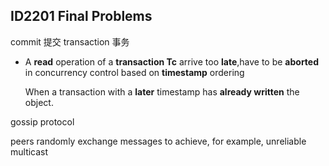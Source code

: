 ## ID2201 Final Problems

commit 提交 transaction 事务

- A **read** operation of a **transaction Tc** arrive too **late**,have to be **aborted** in concurrency control based on **timestamp** ordering

  When a transaction with a **later** timestamp has **already written** the object.

gossip protocol

peers randomly exchange messages to achieve, for example, unreliable multicast

